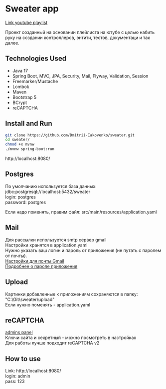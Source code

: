 # Sweater app

[Link youtube playlist](https://www.youtube.com/playlist?list=PLU2ftbIeotGoGSEUf54LQH-DgiQPF2XRO)

Проект созданный на основании плейлиста на ютубе с целью набить руку на создании контроллеров, энтити, тестов, 
документаци и так далее.

## Technologies Used
* Java 17
* Spring Boot, MVC, JPA, Security, Mail, Flyway, Validation, Session
* Freemarker/Mustache
* Lombok
* Maven
* Bootstrap 5
* BCrypt
* reCAPTCHA

## Install and Run
```bash
git clone https://github.com/Dmitrii-Iakovenko/sweater.git
cd sweater/
chmod +x mvnw
./mvnw spring-boot:run 
```
http://localhost:8080/

## Postgres
По умолчанию используется база данных:  
jdbc:postgresql://localhost:5432/sweater  
login:  postgres  
password:   postgres  

Если надо поменять, правим файл:
src/main/resources/application.yaml

## Mail
Для рассылки используется smtp сервер gmail  
Настройки хранятся в application.yaml  
Нужно указать ваш логин и пароль от приложения (не путать с паролем от почты).  
[Настройки для почты Gmail](https://support.google.com/mail/answer/7104828)  
[Подробнее о пароле приложения](https://support.google.com/accounts/answer/185833)  


## Upload 
Картинки добавленные к приложениям сохраняются в папку:  
"C:\Git\sweater\upload"  
Если нужно поменять - application.yaml

## reCAPTCHA
[admins panel](https://www.google.com/recaptcha/admin)  
Ключи сайта и секретный - можно посмотреть в настройках  
Для работы лучше подходит reCAPTCHA v2  

## How to use
Link: http://localhost:8080/  
login: admin  
pass: 123  
